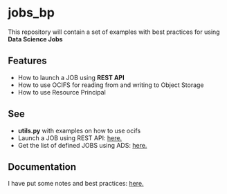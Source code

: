 # jobs_bp
This repository will contain a set of examples with best practices for using **Data Science Jobs**

## Features
* How to launch a JOB using **REST API**
* How to use OCIFS for reading from and writing to Object Storage
* How to use Resource Principal

## See
* **utils.py** with examples on how to use ocifs
* Launch a JOB using REST API: [here.](./test_invoke_job_run.ipynb)
* Get the list of defined JOBS using ADS: [here.](./test_jobs_ads.ipynb)

## Documentation
I have put some notes and best practices: [here.](./bp.md)

